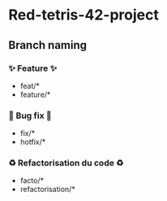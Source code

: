 # Red-tetris-42-project

## Branch naming
### ✨ Feature ✨
- feat/*
- feature/*
### 🐛 Bug fix 🐛
- fix/*
- hotfix/*

### ♻️ Refactorisation du code ♻️
- facto/*
- refactorisation/*
